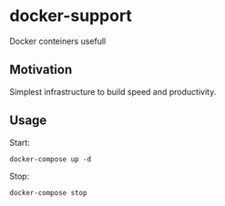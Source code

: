 # docker-support

Docker conteiners usefull

## Motivation

Simplest infrastructure to build speed and productivity.

## Usage

Start: 
```
docker-compose up -d
```

Stop:
```
docker-compose stop
```